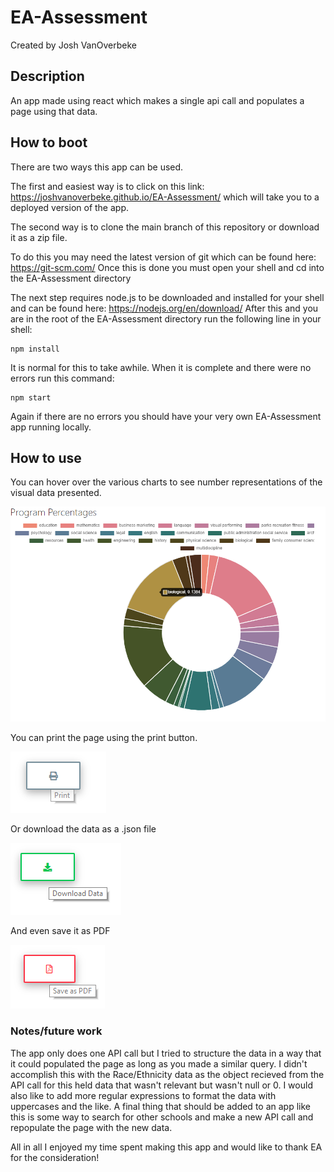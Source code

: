 # EA-Assessment
Created by Josh VanOverbeke
## Description
An app made using react which makes a single api call and populates a page using that data.

## How to boot
There are two ways this app can be used.

The first and easiest way is to click on this link: https://joshvanoverbeke.github.io/EA-Assessment/ which will take you to a deployed version of the app.

The second way is to clone the main branch of this repository or download it as a zip file.

To do this you may need the latest version of git which can be found here: https://git-scm.com/
Once this is done you must open your shell and cd into the EA-Assessment directory

The next step requires node.js to be downloaded and installed for your shell and can be found here: https://nodejs.org/en/download/
After this and you are in the root of the EA-Assessment directory run the following line in your shell:

```shell
npm install
```

It is normal for this to take awhile. When it is complete and there were no errors run this command:

```shell
npm start
```

Again if there are no errors you should have your very own EA-Assessment app running locally.

## How to use

You can hover over the various charts to see number representations of the visual data presented.

![Hover](/src/images/hover.png)

You can print the page using the print button.

![print](/src/images/print.png)

Or download the data as a .json file

![Download](/src/images/download.png)

And even save it as PDF

![Save PDF](/src/images/pdf.png)

### Notes/future work
The app only does one API call but I tried to structure the data in a way that it could populated the page as long as you made a similar query. I didn't accomplish this with the Race/Ethnicity data as the object recieved from the API call for this held data that wasn't relevant but wasn't null or 0. I would also like to add more regular expressions to format the data with uppercases and the like.
A final thing that should be added to an app like this is some way to search for other schools and make a new API call and repopulate the page with the new data.

All in all I enjoyed my time spent making this app and would like to thank EA for the consideration!
